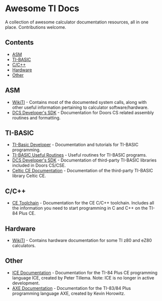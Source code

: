 # Awesome TI Docs
A collection of awesome calculator documentation resources, all in one place. Contributions welcome.

## Contents

- [ASM](#asm)
- [TI-BASIC](#ti-basic)
- [C/C++](#cc)
- [Hardware](#hardware)
- [Other](#other)

## ASM

- [WikiTI](https://wikiti.brandonw.net/index.php?title=Calculator_Documentation) - Contains most of the documented system calls, along with other useful information pertaining to calculator software/hardware.
- [DCS Developer's SDK](https://dcs.cemetech.net/index.php?title=Developers%27_SDK) - Documentation for Doors CS related assembly routines and formatting.

## TI-BASIC

- [TI-Basic Developer](http://tibasicdev.wikidot.com/) - Documentation and tutorials for TI-BASIC programming.
- [TI-BASIC Useful Routines](https://learn.cemetech.net/index.php?title=TI-BASIC:Useful_Routines) - Useful routines for TI-BASIC programs.
- [DCS Developer's SDK](https://dcs.cemetech.net/index.php?title=Developers%27_SDK) - Documentation of third-party TI-BASIC libraries included in Doors CS/CSE.
- [Celtic CE Documentation](https://roccoloxprograms.github.io/CelticCE) - Documentation of the third-party TI-BASIC library Celtic CE.

## C/C++

- [CE Toolchain](https://ce-programming.github.io/toolchain/index.html) - Documentation for the CE C/C++ toolchain. Includes all the information you need to start programming in C and C++ on the TI-84 Plus CE.

## Hardware

- [WikiTI](https://wikiti.brandonw.net/index.php?title=Calculator_Documentation) - Contains hardware documentation for some TI z80 and eZ80 calculators.

## Other

- [ICE Documentation](http://petertillema.github.io/ICE/) - Documentation for the TI-84 Plus CE programming language ICE, created by Peter Tillema. Note: ICE is no longer in active development.
- [AXE Documentation](https://axe.eeems.ca/Documentation.pdf) - Documentation for the TI-83/84 Plus programming language AXE, created by Kevin Horowitz.
